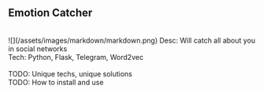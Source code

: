 <h2>Emotion Catcher</h2> <br>
![](/assets/images/markdown/markdown.png)
Desc: Will catch all about you in social networks <br>
Tech: Python, Flask, Telegram, Word2vec <br>
<br>
TODO: Unique techs, unique solutions<br>
TODO: How to install and use<br>
